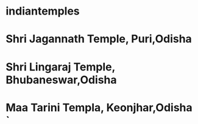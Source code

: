 # indiantemples
# Shri Jagannath Temple, Puri,Odisha
# Shri Lingaraj Temple, Bhubaneswar,Odisha
# Maa Tarini Templa, Keonjhar,Odisha          `  
